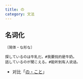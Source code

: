 ```yaml
---
title: の
category: 文法
---
```


## 名词化

`〔简体・な形な〕`

```example
探しているのは牛乳だ。#我要找的是牛奶。
話しているのが聞こえる。#能听到有人说话。
```

- 对比「[の・こと](no-koto#名词化)」
